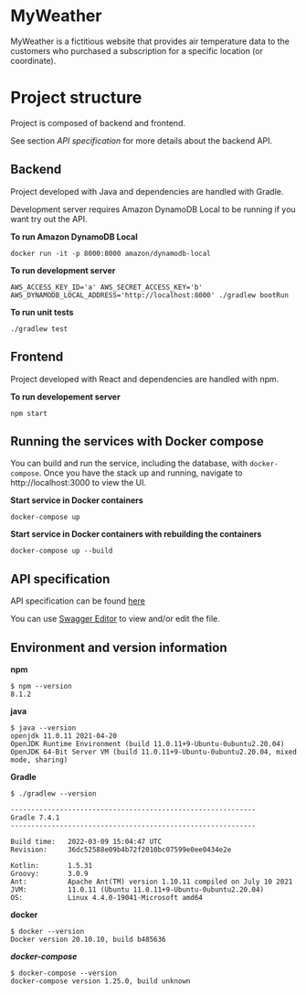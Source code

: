 # MyWeather

MyWeather is a fictitious website that provides air temperature data to the customers who purchased a subscription for a specific location (or coordinate).

# Project structure

Project is composed of backend and frontend.

See section *API specification* for more details about the backend API.

## Backend

Project developed with Java and dependencies are handled with Gradle.

Development server requires Amazon DynamoDB Local to be running if you want try out the API.

**To run Amazon DynamoDB Local**
```
docker run -it -p 8000:8000 amazon/dynamodb-local
```

**To run development server**
```
AWS_ACCESS_KEY_ID='a' AWS_SECRET_ACCESS_KEY='b' AWS_DYNAMODB_LOCAL_ADDRESS='http://localhost:8000' ./gradlew bootRun
```

**To run unit tests**
```
./gradlew test
```

## Frontend

Project developed with React and dependencies are handled with npm.

**To run developement server**
```
npm start
```

## Running the services with Docker compose

You can build and run the service, including the database, with `docker-compose`.
Once you have the stack up and running, navigate to http://localhost:3000 to view the UI.

**Start service in Docker containers**
```
docker-compose up
```

**Start service in Docker containers with rebuilding the containers**
```
docker-compose up --build
```

## API specification

API specification can be found [here](api/myweather.com.yml)

You can use [Swagger Editor](https://editor.swagger.io/?url=https://raw.githubusercontent.com/mikkokupsu/my-weather/main/api/myweather.com.yml) to view and/or edit the file.

## Environment and version information

**npm**
```
$ npm --version
8.1.2
```

**java**
```
$ java --version
openjdk 11.0.11 2021-04-20
OpenJDK Runtime Environment (build 11.0.11+9-Ubuntu-0ubuntu2.20.04)
OpenJDK 64-Bit Server VM (build 11.0.11+9-Ubuntu-0ubuntu2.20.04, mixed mode, sharing)
```

**Gradle**
```
$ ./gradlew --version

------------------------------------------------------------
Gradle 7.4.1
------------------------------------------------------------

Build time:   2022-03-09 15:04:47 UTC
Revision:     36dc52588e09b4b72f2010bc07599e0ee0434e2e

Kotlin:       1.5.31
Groovy:       3.0.9
Ant:          Apache Ant(TM) version 1.10.11 compiled on July 10 2021
JVM:          11.0.11 (Ubuntu 11.0.11+9-Ubuntu-0ubuntu2.20.04)
OS:           Linux 4.4.0-19041-Microsoft amd64
```

**docker**
```
$ docker --version
Docker version 20.10.10, build b485636
```

***docker-compose***
```
$ docker-compose --version
docker-compose version 1.25.0, build unknown
```